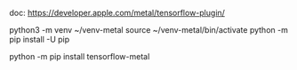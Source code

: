 doc: https://developer.apple.com/metal/tensorflow-plugin/


python3 -m venv ~/venv-metal
source ~/venv-metal/bin/activate
python -m pip install -U pip

python -m pip install tensorflow-metal

